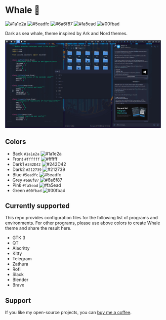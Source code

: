 # Whale 🐋

![#1a1e2a](https://placehold.co/15x15/1a1e2a/1a1e2a.png) ![#5eadfc](https://placehold.co/15x15/5eadfc/5eadfc.png) ![#6a6f87](https://placehold.co/15x15/ffffff/ffffff.png) ![#fa5ead](https://placehold.co/15x15/fa5ead/fa5ead.png) ![#00fbad](https://placehold.co/15x15/00fbad/00fbad.png)

Dark as sea whale, theme inspired by Ark and Nord themes.

![screenshot](https://github.com/anufrievroman/whale/blob/main/screenshot.jpg)


## Colors

- Back `#1a1e2a` ![#1a1e2a](https://placehold.co/15x15/1a1e2a/1a1e2a.png) 
- Front `#ffffff` ![#ffffff](https://placehold.co/15x15/ffffff/ffffff.png)
- Dark1 `#242D42` ![#242D42](https://placehold.co/15x15/242D42/242D42.png)
- Dark2 `#212739` ![#212739](https://placehold.co/15x15/212739/212739.png)
- Blue `#5eadfc` ![#5eadfc](https://placehold.co/15x15/5eadfc/5eadfc.png)
- Grey `#6a6f87` ![#6a6f87](https://placehold.co/15x15/6a6f87/6a6f87.png)
- Pink `#fa5ead` ![#fa5ead](https://placehold.co/15x15/fa5ead/fa5ead.png)
- Green `#00fbad` ![#00fbad](https://placehold.co/15x15/00fbad/00fbad.png)


## Currently supported

This repo provides configuration files for the following list of programs and environments. For other programs, please use above colors to create Whale theme and share the result here.

- GTK 3
- QT
- Alacritty
- Kitty
- Telegram
- Zathura
- Rofi
- Slack
- Blender
- Brave


## Support

If you like my open-source projects, you can [buy me a coffee](https://www.buymeacoffee.com/angryprofessor).
